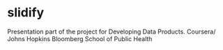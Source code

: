 # slidify
Presentation part of the project for Developing Data Products. Coursera/ Johns Hopkins Bloomberg School of Public Health

